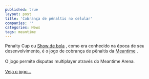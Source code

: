 ```yaml
---
published: true
layout: post
title: 'Cobrança de pênaltis no celular'
companies: ''
categories: News
tags: meantime
---
```

Penalty Cup ou <a href="{{ site.baseurl }}/index.php?p=c&amp;id=255">Show de bola</a>
, como era conhecido na &eacute;poca de seu desenvolvimento, &eacute; o jogo de cobran&ccedil;a de p&ecirc;naltis da <a href="{{ site.baseurl }}/index.php?p=cl&amp;t=19&amp;idd=41">Meantime</a>
.<br /><br />O jogo permite disputas multiplayer atrav&eacute;s do Meantime Arena.<br /><br /><a href="{{ site.baseurl }}/index.php?p=c&amp;id=386">Veja o jogo...</a>


